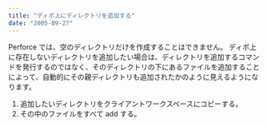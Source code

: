 ```yaml
---
title: "ディポ上にディレクトリを追加する"
date: "2005-09-27"
---
```


Perforce では、空のディレクトリだけを作成することはできません。
ディポ上に存在しないディレクトリを追加したい場合は、ディレクトリを追加するコマンドを発行するのではなく、そのディレクトリの下にあるファイルを追加することによって、自動的にその親ディレクトリも追加されたかのように見えるようになります。

1. 追加したいディレクトリをクライアントワークスペースにコピーする。
2. その中のファイルをすべて add する。

